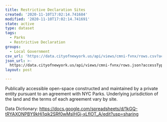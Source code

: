 ```yaml
---
title: Restrictive Declaration Sites
created: '2020-11-10T17:02:14.741684'
modified: '2020-11-10T17:02:14.741691'
state: active
type: dataset
tags:
  - Parks
  - Restrictive Declaration
groups:
  - Local Government
csv_url: 'https://data.cityofnewyork.us/api/views/cmni-fvnx/rows.csv?accessType=DOWNLOAD'
json_url: >-
  https://data.cityofnewyork.us/api/views/cmni-fvnx/rows.json?accessType=DOWNLOAD
layout: post

---
```

Publically accessible open-space constructed and maintained by a private entity pursuant to an agreement with NYC Parks. Underlying jurisdiction of the land and the terms of each agreement vary by site. 

Data Dictionary: https://docs.google.com/spreadsheets/d/1kGQ-tRYAXONPBY9kHi1qik2SRf0wMslHGj-xLflOT_A/edit?usp=sharing
